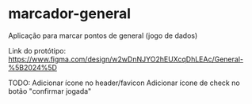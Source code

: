 # marcador-general

Aplicação para marcar pontos de general (jogo de dados)

Link do protótipo: https://www.figma.com/design/w2wDnNJYO2hEUXcqDhLEAc/General-%5B2024%5D

TODO:
Adicionar ícone no header/favicon
Adicionar ícone de check no botão "confirmar jogada"
